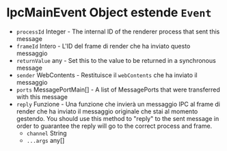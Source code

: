 # IpcMainEvent Object estende `Event`

* `processId` Integer - The internal ID of the renderer process that sent this message
* `frameId` Intero - L'ID del frame di render che ha inviato questo messaggio
* `returnValue` any - Set this to the value to be returned in a synchronous message
* `sender` WebContents - Restituisce il `webContents` che ha inviato il messaggio
* `ports` MessagePortMain[] - A list of MessagePorts that were transferred with this message
* `reply` Funzione - Una funzione che invierà un messaggio IPC al frame di render che ha inviato il messaggio originale che stai al momento gestendo.  You should use this method to "reply" to the sent message in order to guarantee the reply will go to the correct process and frame.
  * `channel` String
  * `...args` any[]
